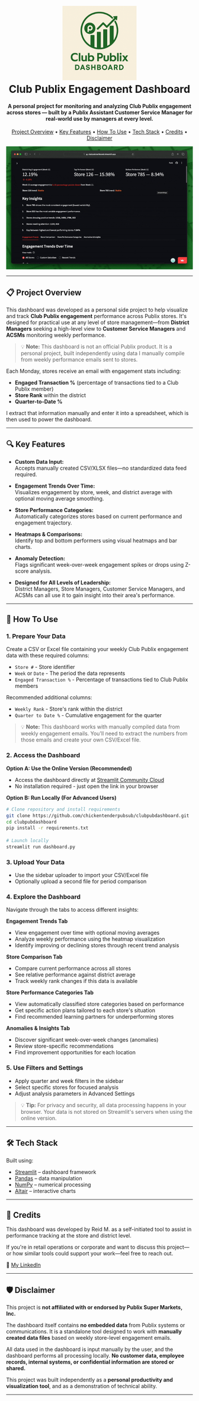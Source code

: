 <h1 align="center">
  <br>
  <a href="#"><img src="images/logo.png" alt="Club Publix Dashboard Logo" width="200"></a>
  <br>
  Club Publix Engagement Dashboard
  <br>
</h1>

<h4 align="center">A personal project for monitoring and analyzing Club Publix engagement across stores — built by a Publix Assistant Customer Service Manager for real-world use by managers at every level.</h4>

<p align="center">
  <a href="#-project-overview">Project Overview</a> •
  <a href="#-key-features">Key Features</a> •
  <a href="#-how-to-use">How To Use</a> •
  <a href="#-tech-stack">Tech Stack</a> •
  <a href="#-credits">Credits</a> •
  <a href="#-disclaimer">Disclaimer</a>
</p>

<p align="center">
  <img src="images/dash.gif" alt="Dashboard GIF" />
</p>

---

## 📋 Project Overview

This dashboard was developed as a personal side project to help visualize and track **Club Publix engagement** performance across Publix stores. It's designed for practical use at any level of store management—from **District Managers** seeking a high-level view to **Customer Service Managers** and **ACSMs** monitoring weekly performance.

> 💡 **Note:** This dashboard is not an official Publix product. It is a personal project, built independently using data I manually compile from weekly performance emails sent to stores.

Each Monday, stores receive an email with engagement stats including:
- **Engaged Transaction %** (percentage of transactions tied to a Club Publix member)
- **Store Rank** within the district
- **Quarter-to-Date %**

I extract that information manually and enter it into a spreadsheet, which is then used to power the dashboard.

---

## 🔍 Key Features

- **Custom Data Input:**  
  Accepts manually created CSV/XLSX files—no standardized data feed required.

- **Engagement Trends Over Time:**  
  Visualizes engagement by store, week, and district average with optional moving average smoothing.

- **Store Performance Categories:**  
  Automatically categorizes stores based on current performance and engagement trajectory.

- **Heatmaps & Comparisons:**  
  Identify top and bottom performers using visual heatmaps and bar charts.

- **Anomaly Detection:**  
  Flags significant week-over-week engagement spikes or drops using Z-score analysis.

- **Designed for All Levels of Leadership:**  
  District Managers, Store Managers, Customer Service Managers, and ACSMs can all use it to gain insight into their area's performance.

---

## 🚀 How To Use

### 1. **Prepare Your Data**
   Create a CSV or Excel file containing your weekly Club Publix engagement data with these required columns:
   - `Store #` - Store identifier
   - `Week` or `Date` - The period the data represents
   - `Engaged Transaction %` - Percentage of transactions tied to Club Publix members
   
   Recommended additional columns:
   - `Weekly Rank` - Store's rank within the district
   - `Quarter to Date %` - Cumulative engagement for the quarter

   > 💡 **Note:** This dashboard works with manually compiled data from weekly engagement emails. You'll need to extract the numbers from those emails and create your own CSV/Excel file.

### 2. **Access the Dashboard**
   
   **Option A: Use the Online Version (Recommended)**
   - Access the dashboard directly at [Streamlit Community Cloud](https://clubpubdash.streamlit.app)
   - No installation required - just open the link in your browser
   
   **Option B: Run Locally (For Advanced Users)**
   ```bash
   # Clone repository and install requirements
   git clone https://github.com/chickentenderpubsub/clubpubdashboard.git
   cd clubpubdashboard
   pip install -r requirements.txt
   
   # Launch locally
   streamlit run dashboard.py
   ```

### 3. **Upload Your Data**
   - Use the sidebar uploader to import your CSV/Excel file
   - Optionally upload a second file for period comparison

### 4. **Explore the Dashboard**
   Navigate through the tabs to access different insights:
   
   **Engagement Trends Tab**
   - View engagement over time with optional moving averages
   - Analyze weekly performance using the heatmap visualization
   - Identify improving or declining stores through recent trend analysis
   
   **Store Comparison Tab**
   - Compare current performance across all stores
   - See relative performance against district average
   - Track weekly rank changes if this data is available
   
   **Store Performance Categories Tab**
   - View automatically classified store categories based on performance
   - Get specific action plans tailored to each store's situation
   - Find recommended learning partners for underperforming stores
   
   **Anomalies & Insights Tab**
   - Discover significant week-over-week changes (anomalies)
   - Review store-specific recommendations
   - Find improvement opportunities for each location

### 5. **Use Filters and Settings**
   - Apply quarter and week filters in the sidebar
   - Select specific stores for focused analysis
   - Adjust analysis parameters in Advanced Settings

> 💡 **Tip:** For privacy and security, all data processing happens in your browser. Your data is not stored on Streamlit's servers when using the online version.

---

## 🛠 Tech Stack

Built using:

- [Streamlit](https://streamlit.io/) – dashboard framework
- [Pandas](https://pandas.pydata.org/) – data manipulation
- [NumPy](https://numpy.org/) – numerical processing
- [Altair](https://altair-viz.github.io/) – interactive charts

---

## 🙌 Credits

This dashboard was developed by Reid M. as a self-initiated tool to assist in performance tracking at the store and district level.

If you're in retail operations or corporate and want to discuss this project—or how similar tools could support your work—feel free to reach out.

📩 [My LinkedIn](https://www.linkedin.com/in/reidmillman/)

---

## 🛡️ Disclaimer

This project is **not affiliated with or endorsed by Publix Super Markets, Inc.**

The dashboard itself contains **no embedded data** from Publix systems or communications. It is a standalone tool designed to work with **manually created data files** based on weekly store-level engagement emails.

All data used in the dashboard is input manually by the user, and the dashboard performs all processing locally. **No customer data, employee records, internal systems, or confidential information are stored or shared.**

This project was built independently as a **personal productivity and visualization tool**, and as a demonstration of technical ability.

---
